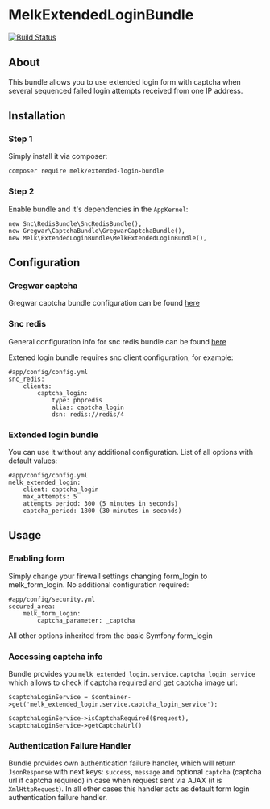 # MelkExtendedLoginBundle

[![Build Status](https://travis-ci.org/dmelk/ExtendedLoginBundle.svg?branch=master)](https://travis-ci.org/dmelk/ExtendedLoginBundle)

## About

This bundle allows you to use extended login form with captcha when several 
sequenced failed login attempts received from one IP address.
 
## Installation

### Step 1

Simply install it via composer:

`composer require melk/extended-login-bundle`

### Step 2

Enable bundle and it's dependencies in the `AppKernel`:

```
new Snc\RedisBundle\SncRedisBundle(),
new Gregwar\CaptchaBundle\GregwarCaptchaBundle(),
new Melk\ExtendedLoginBundle\MelkExtendedLoginBundle(),
```

## Configuration

### Gregwar captcha

Gregwar captcha bundle configuration can be found [here](https://github.com/Gregwar/CaptchaBundle)

### Snc redis

General configuration info for snc redis bundle can be found [here](https://github.com/snc/SncRedisBundle)

Extened login bundle requires snc client configuration, for example:

```
#app/config/config.yml
snc_redis:
    clients:
        captcha_login:
            type: phpredis
            alias: captcha_login
            dsn: redis://redis/4
```

### Extended login bundle

You can use it without any additional configuration. List of all options with 
default values:

```
#app/config/config.yml
melk_extended_login:
    client: captcha_login
    max_attempts: 5
    attempts_period: 300 (5 minutes in seconds)
    captcha_period: 1800 (30 minutes in seconds)
```

## Usage

### Enabling form

Simply change your firewall settings changing form_login to melk_form_login. No 
additional configuration required:

```
#app/config/security.yml
secured_area:
    melk_form_login:
        captcha_parameter: _captcha
```

All other options inherited from the basic Symfony form_login

### Accessing captcha info

Bundle provides you `melk_extended_login.service.captcha_login_service`
which allows to check if captcha required and get captcha image url:

```
$captchaLoginService = $container->get('melk_extended_login.service.captcha_login_service');

$captchaLoginService->isCaptchaRequired($request),
$captchaLoginService->getCaptchaUrl()
```

### Authentication Failure Handler

Bundle provides own authentication failure handler, which will return `JsonResponse` with next
keys: `success`, `message` and optional `captcha` (captcha url if captcha required) in case
when request sent via AJAX (it is  `XmlHttpRequest`). In all other cases this handler acts as
default form login authentication failure handler.